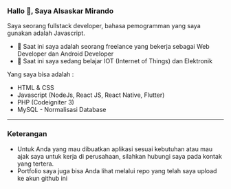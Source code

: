 ### Hallo 👋, Saya Alsaskar Mirando

Saya seorang fullstack developer, bahasa pemogramman yang saya gunakan adalah Javascript. 

- 🔭 Saat ini saya adalah seorang freelance yang bekerja sebagai Web Developer dan Android Developer 
- 🌱 Saat ini saya sedang belajar IOT (Internet of Things) dan Elektronik

Yang saya bisa adalah :
- HTML & CSS
- Javascript (NodeJs, React JS, React Native, Flutter)
- PHP (Codeigniter 3)
- MySQL - Normalisasi Database

-----
### Keterangan
* Untuk Anda yang mau dibuatkan aplikasi sesuai kebutuhan atau mau ajak saya untuk kerja di perusahaan, silahkan hubungi saya pada kontak yang tertera.
* Portfolio saya juga bisa Anda lihat melalui repo yang telah saya upload ke akun github ini
